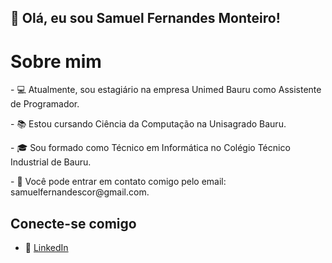 <h2>👋 Olá, eu sou Samuel Fernandes Monteiro!</h2>

<h1>Sobre mim</h1>
<p>- 💻 Atualmente, sou estagiário na empresa Unimed Bauru como Assistente de Programador.</p>
<p>- 📚 Estou cursando Ciência da Computação na Unisagrado Bauru.</p>
<p>- 🎓 Sou formado como Técnico em Informática no Colégio Técnico Industrial de Bauru.</p>
<p>- 📲 Você pode entrar em contato comigo pelo email: samuelfernandescor@gmail.com.</p>

## Conecte-se comigo
- 💼 [LinkedIn](https://www.linkedin.com/in/samuel-fernandes-51792b261)

